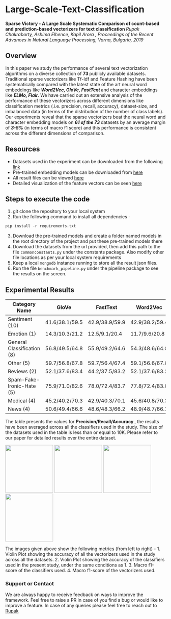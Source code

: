 # Large-Scale-Text-Classification

<b> Sparse Victory - A Large Scale Systematic Comparison of count-based and prediction-based vectorizers for text classification </b>
<i> Rupak Chakraborty, Ashima Elhence, Kapil Arora , Proceedings of the Recent Advances in Natural Language Processing, Varna, Bulgaria, 2019 </i>
<br>
## Overview
In this paper we study the performance of several text vectorization algorithms on a diverse collection of <b> 73 </b> publicly available datasets. Traditional sparse vectorizers like Tf-Idf and Feature Hashing have been systematically compared with the latest state of the art neural word embeddings like <b><i> Word2Vec, GloVe, FastText </b></i> and character embeddings like <b><i> ELMo, Flair.</b></i> We have carried out an extensive analysis of the performance of these vectorizers across different dimensions like classification metrics (.i.e. precision, recall, accuracy), dataset-size, and imbalanced data (in terms of the distribution of the number of class labels). 
Our experiments reveal that the sparse vectorizers beat the neural word and character embedding models on <b><i> 61 of the 73 </b></i>datasets by an average margin of <b><i> 3-5% </i></b>(in terms of macro f1 score) and this performance is consistent across the different dimensions of comparison.

## Resources
- Datasets used in the experiment can be downloaded from the following [link](http://tinyurl.com/yyofx77r) 
- Pre-trained embedding models can be downloaded from [here](https://tinyurl.com/y2mlnhdf)
- All result files can be viewed [here](https://tinyurl.com/y5e4hftt)
- Detailed visualization of the feature vectors can be seen [here](https://tinyurl.com/yxgf2vuj)

## Steps to execute the code

1. git clone the repository to your local system
2. Run the following command to install all dependencies - 
```markdown
pip install -r requirements.txt
```
3. Download the pre-trained models and create a folder named models in the root directory of the project and put these pre-trained models there
4. Download the datasets from the url provided, then add this path to the file ``` commonconstants.py ``` under the constants package. Also modify other file locations as per your local system requirements
5. Keep a local ``` mongodb ``` instance running to store all the result json files.
6. Run the file ```benchmark_pipeline.py``` under the pipeline package to see the results on the screen.

## Experimental Results

Category Name|GloVe|FastText|Word2Vec|ELMo|Tf-Idf|FeatureHash|Flair
-------------|------|-------|--------|----|------|----------|-------
Sentiment (10)	|41.6/38.1/59.5|	42.9/38.9/59.9|	42.9/38.2/59.4|	36.1/35.1/57.1|	47.0/42.2/63.3|	45.0/41.3/61.8|	43.3/38.9/60.0
Emotion (1)|	14.3/10.3/21.2	|12.5/9.1/20.4	|11.7/9.6/20.8|	7.9/7.0/19.0|	14.2/10.2/19.1|	15.0/10.6/18.3|	8.6/8.2/18.6
General Classification (8)	|56.8/49.5/64.8	|55.9/49.2/64.6	|54.3/48.6/64.0	|46.8/44.9/61.5	|60.7/55.3/68.3	|58.2/51.8/65.1	|56.5/52.2/65.0
Other (5)	|59.7/56.8/67.8	|59.7/56.4/67.4	|59.1/56.6/67.6	|52.9/52.1/65.5	|61.5/55.6/69.8	|57.1/53.3/68.6	|59.1/52.8/67.0
Reviews (2)	|52.1/37.6/83.4	|44.2/37.5/83.2	|52.1/37.6/83.2	|45.6/37.7/83.1	|57.4/43.9/85.4	|50.0/43.6/84.1	|55.8/42.2/84.0
Spam-Fake-Ironic-Hate (5)	|75.9/71.0/82.6	|78.0/72.4/83.7	|77.8/72.4/83.6	|70.7/64.8/81.0	|84.3/79.3/87.6	|80.0/74.9/84.5	|79.9/76.3/85.4
Medical (4)	|45.2/40.2/70.3	|42.9/40.3/70.1	|45.6/40.8/70.3	|40.6/36.9/68.7	|53.8/45.9/73.8	|47.3/42.2/70.6	|49.3/42.2/71.3
News (4)	|50.6/49.4/66.6	|48.6/48.3/66.2	|48.9/48.7/66.1	|35.9/36.6/54.3	|63.0/60.0/77.6	|58.1/55.8/73.2	|63.2/60.9/78.4

The table presents the values for <b> Precision/Recall/Accuracy </b>, the results have been averaged across all the classifiers used in the study. The size of the datasets used in the table is less than or equal to 10K. Please refer to our paper for detailed results over the entire dataset.

<p float="left">
<img src="https://i.ibb.co/F81m57Y/accuracy-vectorizer.png" width="150" />
<img src="https://i.ibb.co/cYJC268/classifier-accuracy.png" width="150" />
<img src="https://i.ibb.co/56KWhGC/f1-classifier.png" width="150" />
<img src="https://i.ibb.co/5vCF91F/f1-vectorizer.png" width="150" />                                             
</p>                                            

The images given above show the following metrics (from left to right) - 1. Violin Plot showing the accuracy of all the vectorizers used in the study across all the datasets. 2. Violin Plot showing the accuracy of the classifiers used in the present study, under the same conditions as 1. 3. Macro f1-score of the classifiers used. 4. Macro f1-score of the vectorizers used.

### Support or Contact

We are always happy to receive feedback on ways to improve the framework. Feel free to raise a PR in case of you find a bug or would like to improve a feature. In case of any queries please feel free to reach out to [Rupak](mailto:rupak97.4@gmail.com)
